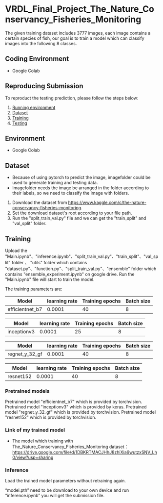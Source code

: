 # VRDL_Final_Project_The_Nature_Conservancy_Fisheries_Monitoring
The given training dataset includes 3777 images, each image contains a certain species of fish, our goal is to train a model which can classify images into the following 8 classes.

## Coding Environment
- Google Colab

## Reproducing Submission
To reproduct the testing prediction, please follow the steps below:
1. [Running environment](#environment)
2. [Dataset](#dataset)
3. [Training](#training)
4. [Testing](#testing)

## Environment
- Google Colab

## Dataset
- Because of using pytorch to predict the image, imagefolder could be used to generate training and testing data.
- Imagefolder needs the image be arranged in the folder according to their labels, so we need to classify the image with folders.
1. Download the dataset from https://www.kaggle.com/c/the-nature-conservancy-fisheries-monitoring.
2. Set the download dataset's root according to your file path.
3. Run the "split_train_val.py" file and we can get the "train_split" and "val_split" folder.


## Training
Upload the "Main.ipynb"、"inference.ipynb"、"split_train_val.py"、"train_split"、"val_split" folder 、 "utils" folder which contains "dataset.py"、"function.py"、"split_train_val.py"、"ensemble" folder which contains "ensemble_experiment.ipynb" on google drive.
Run the "Main.ipynb" file will start to train the model.

The training parameters are:

Model | learning rate | Training epochs | Batch size
----------------------------- | ------------------------- | ------------------------- | -------------------------
efficientnet_b7 | 0.0001 | 40 | 8

Model | learning rate | Training epochs | Batch size
----------------------------- | ------------------------- | ------------------------- | -------------------------
inceptionv3 | 0.0001 | 25 | 8

Model | learning rate | Training epochs | Batch size
----------------------------- | ------------------------- | ------------------------- | -------------------------
regnet_y_32_gf | 0.0001 | 40 | 8

Model | learning rate | Training epochs | Batch size
----------------------------- | ------------------------- | ------------------------- | -------------------------
resnet152 | 0.0001 | 40 | 8

### Pretrained models
Pretrained model "efficientnet_b7" which is provided by torchvision.
Pretrained model "inceptionv3" which is provided by keras.
Pretrained model "regnet_y_32_gf" which is provided by torchvision.
Pretrained model "resnet152" which is provided by torchvision.

### Link of my trained model
- The model which training with The_Nature_Conservancy_Fisheries_Monitoring dataset：https://drive.google.com/file/d/1DBKRTMACJHhJ8zhiXia6wutzxSNV_Lh0/view?usp=sharing

### Inference
Load the trained model parameters without retraining again.

“model.pth” need to be download to your own device and run “inference.ipynb” you will get the submission file.
